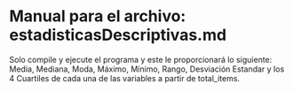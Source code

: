 # Manual para el archivo: estadisticasDescriptivas.md

Solo compile y ejecute el programa y este le proporcionará lo siguiente:
Media, Mediana, Moda, Máximo, Mínimo, Rango, Desviación Estandar y los 4 Cuartiles de cada una de las variables a partir de total_items.